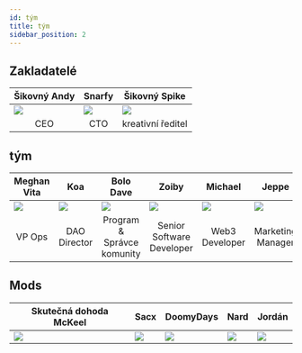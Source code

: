 ```yaml
---
id: tým
title: tým
sidebar_position: 2
---
```


## Zakladatelé

| Šikovný Andy                 | Snarfy                       | Šikovný Spike                              |
| ---------------------------- | ---------------------------- | ------------------------------------------ |
| ![](/img/NiftyAndy.png)      | ![](/img/snarfy.png)         | ![](/img/NiftySpike.png)                   |
| <div align="center">CEO | <div align="center">CTO | <div align="center">kreativní ředitel |

## tým

| Meghan Vita                     | Koa                                   | Bolo Dave                                           | Zoiby                                              | Michael                                 | Jeppe                                      |
| ------------------------------- | ------------------------------------- | --------------------------------------------------- | -------------------------------------------------- | --------------------------------------- | ------------------------------------------ |
| ![](/img/NiftyMorgan.png)       | ![](/img/koa.png)                     | ![](/img/bolo.png)                                  | ![](/img/zoiby.png)                                | ![](/img/NiftyMichael.png)              | ![](/img/jeppe.png)                        |
| <div align="center">VP Ops | <div align="center">DAO Director | <div align="center">Program & Správce komunity | <div align="center">Senior Software Developer | <div align="center">Web3 Developer | <div align="center">Marketing Manager |

## Mods

| Skutečná dohoda McKeel | Sacx               | DoomyDays           | Nard               | Jordán               |
| ---------------------- | ------------------ | ------------------- | ------------------ | -------------------- |
| ![](/img/realdeal.png) | ![](/img/sacx.png) | ![](/img/doomy.png) | ![](/img/nard.png) | ![](/img/jordan.png) |

